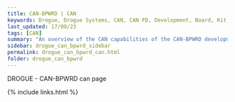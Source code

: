 ```yaml
---
title: CAN-BPWRD | CAN
keywords: Drogue, Drogue Systems, CAN, CAN FD, Development, Board, Kit, Devlopment Board, Dev Board
last_updated: 17/09/23
tags: [CAN]
summary: "An overview of the CAN capabilities of the CAN-BPWRD development board"
sidebar: drogue_can_bpwrd_sidebar
permalink: drogue_can_bpwrd_can.html
folder: drogue_can_bpwrd
---
```


DROGUE - CAN-BPWRD can page

{% include links.html %}
